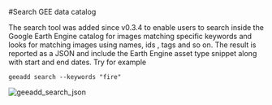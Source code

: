 #Search GEE data catalog

The search tool was added since v0.3.4 to enable users to search inside the Google Earth Engine catalog for images matching specific keywords and looks for matching images using names, ids , tags and so on. The result is reported as a JSON and include the Earth Engine asset type snippet along with start and end dates. Try for example


```
geeadd search --keywords "fire"
```

![geeadd_search_json](https://user-images.githubusercontent.com/6677629/80329038-0223a980-880f-11ea-9abf-ecb7b63ae2c0.gif)
